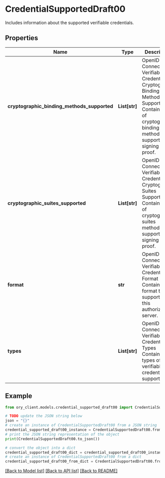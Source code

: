 # CredentialSupportedDraft00

Includes information about the supported verifiable credentials.

## Properties

Name | Type | Description | Notes
------------ | ------------- | ------------- | -------------
**cryptographic_binding_methods_supported** | **List[str]** | OpenID Connect Verifiable Credentials Cryptographic Binding Methods Supported  Contains a list of cryptographic binding methods supported for signing the proof. | [optional] 
**cryptographic_suites_supported** | **List[str]** | OpenID Connect Verifiable Credentials Cryptographic Suites Supported  Contains a list of cryptographic suites methods supported for signing the proof. | [optional] 
**format** | **str** | OpenID Connect Verifiable Credentials Format  Contains the format that is supported by this authorization server. | [optional] 
**types** | **List[str]** | OpenID Connect Verifiable Credentials Types  Contains the types of verifiable credentials supported. | [optional] 

## Example

```python
from ory_client.models.credential_supported_draft00 import CredentialSupportedDraft00

# TODO update the JSON string below
json = "{}"
# create an instance of CredentialSupportedDraft00 from a JSON string
credential_supported_draft00_instance = CredentialSupportedDraft00.from_json(json)
# print the JSON string representation of the object
print(CredentialSupportedDraft00.to_json())

# convert the object into a dict
credential_supported_draft00_dict = credential_supported_draft00_instance.to_dict()
# create an instance of CredentialSupportedDraft00 from a dict
credential_supported_draft00_from_dict = CredentialSupportedDraft00.from_dict(credential_supported_draft00_dict)
```
[[Back to Model list]](../README.md#documentation-for-models) [[Back to API list]](../README.md#documentation-for-api-endpoints) [[Back to README]](../README.md)


